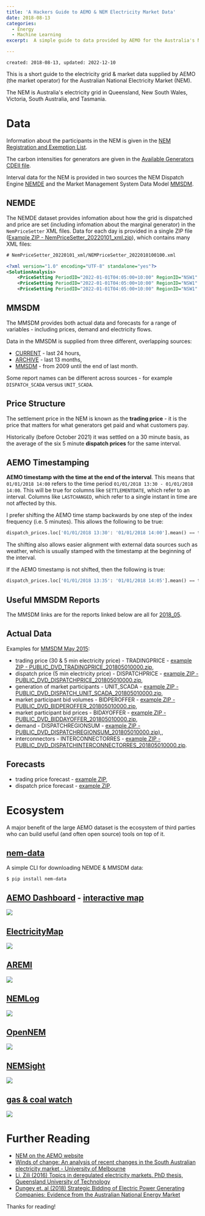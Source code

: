 ```yaml
---
title: 'A Hackers Guide to AEMO & NEM Electricity Market Data'
date: 2018-08-13
categories:
  - Energy
  - Machine Learning
excerpt:  A simple guide to data provided by AEMO for the Australia's National Electricity Market (NEM).

---
```


```
created: 2018-08-13, updated: 2022-12-10
```

This is a short guide to the electricity grid & market data supplied by AEMO (the market operator) for the Australian National Electricity Market (NEM).  

The NEM is Australia's electricity grid in Queensland, New South Wales, Victoria, South Australia, and Tasmania.

# Data

Information about the participants in the NEM is given in the [NEM Registration and Exemption List](https://www.aemo.com.au/-/media/Files/Electricity/NEM/Participant_Information/NEM-Registration-and-Exemption-List.xls).  

The carbon intensities for generators are given in the [Available Generators CDEII file](http://www.nemweb.com.au/Reports/CURRENT/CDEII/CO2EII_AVAILABLE_GENERATORS.CSV).

Interval data for the NEM is provided in two sources the NEM Dispatch Engine [NEMDE](http://nemweb.com.au/Data_Archive/Wholesale_Electricity/NEMDE/) and the Market Management System Data Model [MMSDM](http://nemweb.com.au/Data_Archive/Wholesale_Electricity/MMSDM/).

## NEMDE

The NEMDE dataset provides infomation about how the grid is dispatched and price are set (including infomation about the marginal generator) in the `NemPriceSetter` XML files.  Data for each day is provided in a single ZIP file ([Example ZIP - NemPriceSetter_20220101_xml.zip](https://nemweb.com.au/Data_Archive/Wholesale_Electricity/NEMDE/2022/NEMDE_2022_01/NEMDE_Market_Data/NEMDE_Files/NemPriceSetter_20220101_xml.zip)), which contains many XML files:

```xml
# NemPriceSetter_20220101_xml/NEMPriceSetter_2022010100100.xml

<?xml version="1.0" encoding="UTF-8" standalone="yes"?>
<SolutionAnalysis>
	<PriceSetting PeriodID="2022-01-01T04:05:00+10:00" RegionID="NSW1" Market="Energy" Price="87.69011" Unit="LBBG1" DispatchedMarket="R5RE" BandNo="6" Increase="1" RRNBandPrice="23.7" BandCost="23.7" />
	<PriceSetting PeriodID="2022-01-01T04:05:00+10:00" RegionID="NSW1" Market="Energy" Price="87.69011" Unit="BW04" DispatchedMarket="R5RE" BandNo="1" Increase="-0.47368" RRNBandPrice="1" BandCost="-0.473684" />
	<PriceSetting PeriodID="2022-01-01T04:05:00+10:00" RegionID="NSW1" Market="Energy" Price="87.69011" Unit="BW03" DispatchedMarket="R5RE" BandNo="1" Increase="-0.52632" RRNBandPrice="1" BandCost="-0.526316" />
```

## MMSDM

The MMSDM provides both actual data and forecasts for a range of variables - including prices, demand and electricity flows.  

Data in the MMSDM is supplied from three different, overlapping sources:

- [CURRENT](http://www.nemweb.com.au/REPORTS/CURRENT/) - last 24 hours,
- [ARCHIVE](http://www.nemweb.com.au/REPORTS/ARCHIVE/) - last 13 months,
- [MMSDM](http://www.nemweb.com.au/Data_Archive/Wholesale_Electricity/MMSDM/) - from 2009 until the end of last month.

Some report names can be different across sources - for example `DISPATCH_SCADA` versus `UNIT_SCADA`.

## Price Structure

The settlement price in the NEM is known as the **trading price** - it is the price that matters for what generators get paid and what customers pay.

Historically (before October 2021) it was settled on a 30 minute basis, as the average of the six 5 minute **dispatch prices** for the same interval.

## AEMO Timestamping

**AEMO timestamp with the time at the end of the interval**.  This means that `01/01/2018 14:00` refers to the time period `01/01/2018 13:30 - 01/01/2018 14:00`.  This will be true for columns like `SETTLEMENTDATE`, which refer to an interval.  Columns like `LASTCHANGED`, which refer to a single instant in time are not affected by this.

I prefer shifting the AEMO time stamp backwards by one step of the index frequency (i.e. 5 minutes).  This allows the following to be true:

```python
dispatch_prices.loc['01/01/2018 13:30': '01/01/2018 14:00'].mean() == trading_price.loc['01/01/2018 13:30']
```

The shifting also allows easier alignment with external data sources such as weather, which is usually stamped with the timestamp at the beginning of the interval.

If the AEMO timestamp is not shifted, then the following is true:

```python
dispatch_prices.loc['01/01/2018 13:35': '01/01/2018 14:05'].mean() == trading_price.loc['01/01/2018 14:00']
```

## Useful MMSDM Reports

The MMSDM links are for the reports linked below are all for [2018_05](http://www.nemweb.com.au/Data_Archive/Wholesale_Electricity/MMSDM/2018/MMSDM_2018_05/MMSDM_Historical_Data_SQLLoader/DATA/).

## Actual Data

Examples for [MMSDM May 2015](http://www.nemweb.com.au/Data_Archive/Wholesale_Electricity/MMSDM/2018/MMSDM_2018_05/MMSDM_Historical_Data_SQLLoader/DATA/):

- trading price (30 & 5 min electricity price) - TRADINGPRICE - [example ZIP - PUBLIC_DVD_TRADINGPRICE_201805010000.zip](http://www.nemweb.com.au/Data_Archive/Wholesale_Electricity/MMSDM/2018/MMSDM_2018_05/MMSDM_Historical_Data_SQLLoader/DATA/PUBLIC_DVD_TRADINGPRICE_201805010000.zip),
- dispatch price (5 min electricity price) - DISPATCHPRICE - [example ZIP - PUBLIC_DVD_DISPATCHPRICE_201805010000.zip](http://www.nemweb.com.au/Data_Archive/Wholesale_Electricity/MMSDM/2018/MMSDM_2018_05/MMSDM_Historical_Data_SQLLoader/DATA/PUBLIC_DVD_DISPATCHPRICE_201805010000.zip),
- generation of market participants - UNIT_SCADA - [example ZIP - PUBLIC_DVD_DISPATCH_UNIT_SCADA_201805010000.zip](http://www.nemweb.com.au/Data_Archive/Wholesale_Electricity/MMSDM/2018/MMSDM_2018_05/MMSDM_Historical_Data_SQLLoader/DATA/PUBLIC_DVD_DISPATCH_UNIT_SCADA_201805010000.zip),
- market participant bid volumes - BIDPEROFFER - [example ZIP - PUBLIC_DVD_BIDPEROFFER_201805010000.zip](http://www.nemweb.com.au/Data_Archive/Wholesale_Electricity/MMSDM/2018/MMSDM_2018_05/MMSDM_Historical_Data_SQLLoader/DATA/PUBLIC_DVD_BIDPEROFFER_201805010000.zip),
- market participant bid prices - BIDAYOFFER - [example ZIP - PUBLIC_DVD_BIDDAYOFFER_201805010000.zip](http://www.nemweb.com.au/Data_Archive/Wholesale_Electricity/MMSDM/2018/MMSDM_2018_05/MMSDM_Historical_Data_SQLLoader/DATA/PUBLIC_DVD_BIDDAYOFFER_201805010000.zip),
- demand - DISPATCHREGIONSUM - [example ZIP - PUBLIC_DVD_DISPATCHREGIONSUM_201805010000.zip),](http://www.nemweb.com.au/Data_Archive/Wholesale_Electricity/MMSDM/2018/MMSDM_2018_05/MMSDM_Historical_Data_SQLLoader/DATA/PUBLIC_DVD_DISPATCHREGIONSUM_201805010000.zip),
- interconnectors - INTERCONNECTORRES - [example ZIP - PUBLIC_DVD_DISPATCHINTERCONNECTORRES_201805010000.zip](http://www.nemweb.com.au/Data_Archive/Wholesale_Electricity/MMSDM/2018/MMSDM_2018_05/MMSDM_Historical_Data_SQLLoader/DATA/PUBLIC_DVD_DISPATCHINTERCONNECTORRES_201805010000.zip).

## Forecasts

- trading price forecast - [example ZIP](http://www.nemweb.com.au/Data_Archive/Wholesale_Electricity/MMSDM/2018/MMSDM_2018_05/MMSDM_Historical_Data_SQLLoader/PREDISP_ALL_DATA/PUBLIC_DVD_PREDISPATCHPRICE_201805010000.zip),
- dispatch price forecast - [example ZIP](http://www.nemweb.com.au/Data_Archive/Wholesale_Electricity/MMSDM/2018/MMSDM_2018_05/MMSDM_Historical_Data_SQLLoader/DATA/PUBLIC_DVD_P5MIN_REGIONSOLUTION_201805010000.zip).

# Ecosystem

A major benefit of the large AEMO dataset is the ecosystem of third parties who can build useful (and often open source) tools on top of it.

## [nem-data](https://github.com/ADGEfficiency/nem-data)

A simple CLI for downloading NEMDE & MMSDM data:

```shell-session
$ pip install nem-data
```

## [AEMO Dashboard](https://www.aemo.com.au/Electricity/National-Electricity-Market-NEM/Data-dashboard) - [interactive map](http://www.aemo.com.au/aemo/apps/visualisations/map.html)

![]({{"/assets/hacker_aemo/aemo_dashboard.png"}})

## [ElectricityMap](https://www.electricitymap.org/)

![]({{"/assets/hacker_aemo/elect_map.png"}})

## [AREMI](https://nationalmap.gov.au/renewables/)

![]({{"/assets/hacker_aemo/aremi.png"}})

## [NEMLog](http://nemlog.com.au/)

![]({{"/assets/hacker_aemo/nemlog.png"}})

## [OpenNEM](https://opennem.org.au/#/all-regions)

![]({{"/assets/hacker_aemo/opennem.png"}})

## [NEMSight](http://analytics.com.au/energy-analysis/nemsight-trading-tool/)

![]({{"/assets/hacker_aemo/nemsight.png"}})

## [gas & coal watch](https://cdn.knightlab.com/libs/timeline3/latest/embed/index.html?source=1k0rmFKexrYUBbHSb2opLO2y-f3lGx2vOUsx8uIFygro&amp;font=Default&amp;lang=en&amp;start_at_end=true&amp;initial_zoom=2&amp;height=650)

![]({{"/assets/hacker_aemo/gas_coal_watch.png"}})

# Further Reading

- [NEM on the AEMO website](https://www.aemo.com.au/Electricity/National-Electricity-Market-NEM)
- [Winds of change: An analysis of recent changes in the South Australian electricity market - University of Melbourne](https://energy.unimelb.edu.au/news-and-events/news/winds-of-change-an-analysis-of-recent-changes-in-the-south-australian-electricity-market)
- [Li, Zili (2016) Topics in deregulated electricity markets. PhD thesis, Queensland University of Technology](https://eprints.qut.edu.au/98895/)
- [Dungey et. al (2018) Strategic Bidding of Electric Power Generating Companies: Evidence from the Australian National Energy Market](https://papers.ssrn.com/sol3/papers.cfm?abstract_id=3126673)

Thanks for reading!
